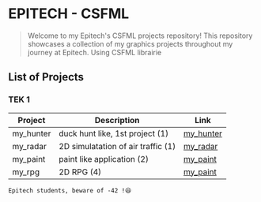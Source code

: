 # EPITECH - CSFML

> Welcome to my Epitech's CSFML projects repository!
> This repository showcases a collection of my graphics projects throughout my journey at Epitech.
> Using CSFML librairie


## List of Projects

### TEK 1

| Project | Description | Link |
| ------- | ----------- | ---- |
| my_hunter | duck hunt like, 1st project (1) | [my_hunter](https://github.com/Leorevoir/Epitech-projects/tree/main/Tek1/CSFML/my_hunter) |
| my_radar |  2D simulatation of air traffic (1) | [my_radar](https://github.com/Leorevoir/Epitech-projects/tree/main/Tek1/CSFML/my_radar) |
| my_paint | paint like application (2) | [my_paint](https://github.com/Leorevoir/Epitech-projects/tree/main/Tek1/CSFML/my_paint) |
| my_rpg | 2D RPG (4) | [my_paint](https://github.com/Leorevoir/Epitech-projects/tree/main/Tek1/CSFML/my_rpg) |

`Epitech students, beware of -42 !😆`

